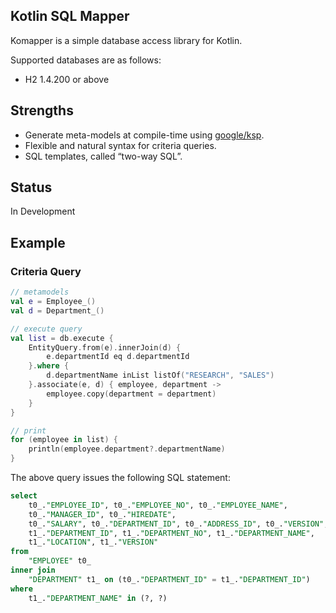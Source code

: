 ## Kotlin SQL Mapper

Komapper is a simple database access library for Kotlin.

Supported databases are as follows:

- H2 1.4.200 or above

## Strengths

- Generate meta-models at compile-time using [google/ksp](https://github.com/google/ksp).
- Flexible and natural syntax for criteria queries.
- SQL templates, called “two-way SQL”.

## Status

In Development

## Example

### Criteria Query

```kotlin
// metamodels
val e = Employee_()
val d = Department_()

// execute query
val list = db.execute {
    EntityQuery.from(e).innerJoin(d) {
        e.departmentId eq d.departmentId
    }.where {
        d.departmentName inList listOf("RESEARCH", "SALES")
    }.associate(e, d) { employee, department ->
        employee.copy(department = department)
    }
}

// print
for (employee in list) {
    println(employee.department?.departmentName)
}
```

The above query issues the following SQL statement:

```sql
select
    t0_."EMPLOYEE_ID", t0_."EMPLOYEE_NO", t0_."EMPLOYEE_NAME",
    t0_."MANAGER_ID", t0_."HIREDATE",
    t0_."SALARY", t0_."DEPARTMENT_ID", t0_."ADDRESS_ID", t0_."VERSION",
    t1_."DEPARTMENT_ID", t1_."DEPARTMENT_NO", t1_."DEPARTMENT_NAME",
    t1_."LOCATION", t1_."VERSION"
from
    "EMPLOYEE" t0_
inner join
    "DEPARTMENT" t1_ on (t0_."DEPARTMENT_ID" = t1_."DEPARTMENT_ID")
where
    t1_."DEPARTMENT_NAME" in (?, ?)
```
